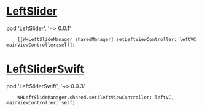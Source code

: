 # [LeftSlider](http://cocoapods.org/pods/LeftSlider)

pod 'LeftSlider', '~> 0.0.1'

```
    [[WHLeftSlideManager sharedManager] setLeftViewController:_leftVC mainViewController:self];
```

# [LeftSliderSwift](http://cocoapods.org/pods/LeftSliderSwift)

pod 'LeftSliderSwift', '~> 0.0.3'

```
    WHLeftSlideManager.shared.set(leftViewController: leftVC, mainViewController: self)
```
